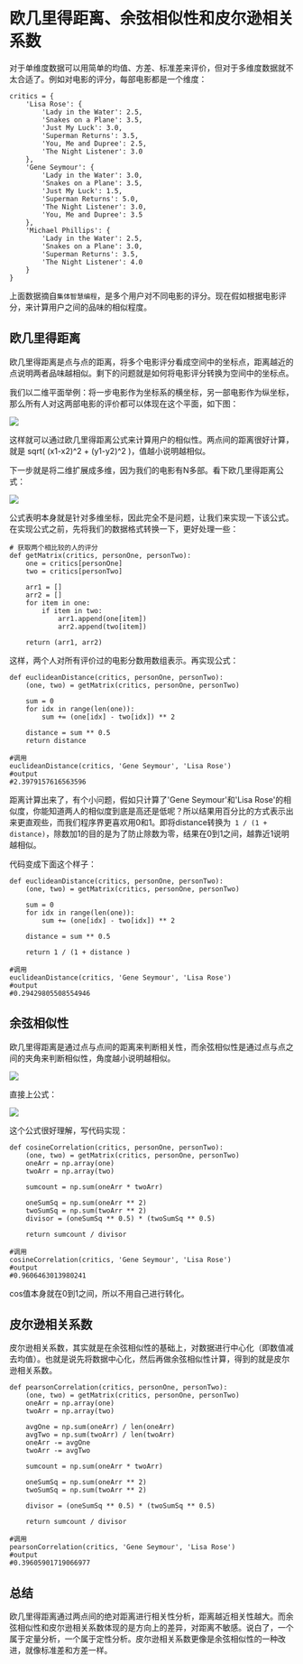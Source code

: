 # 欧几里得距离、余弦相似性和皮尔逊相关系数


对于单维度数据可以用简单的均值、方差、标准差来评价，但对于多维度数据就不太合适了。例如对电影的评分，每部电影都是一个维度：

```
critics = {
    'Lisa Rose': {
        'Lady in the Water': 2.5,
        'Snakes on a Plane': 3.5,
        'Just My Luck': 3.0,
        'Superman Returns': 3.5,
        'You, Me and Dupree': 2.5,
        'The Night Listener': 3.0
    },
    'Gene Seymour': {
        'Lady in the Water': 3.0,
        'Snakes on a Plane': 3.5,
        'Just My Luck': 1.5,
        'Superman Returns': 5.0,
        'The Night Listener': 3.0,
        'You, Me and Dupree': 3.5
    },
    'Michael Phillips': {
        'Lady in the Water': 2.5,
        'Snakes on a Plane': 3.0,
        'Superman Returns': 3.5,
        'The Night Listener': 4.0
    }
}

```

上面数据摘自`集体智慧编程`，是多个用户对不同电影的评分。现在假如根据电影评分，来计算用户之间的品味的相似程度。


## 欧几里得距离

欧几里得距离是点与点的距离，将多个电影评分看成空间中的坐标点，距离越近的点说明两者品味越相似。剩下的问题就是如何将电影评分转换为空间中的坐标点。

我们以二维平面举例：将一步电影作为坐标系的横坐标，另一部电影作为纵坐标，那么所有人对这两部电影的评价都可以体现在这个平面，如下图：

![](media/15719067418222/15786473183991.jpg)

这样就可以通过欧几里得距离公式来计算用户的相似性。两点间的距离很好计算，就是 sqrt( (x1-x2)^2 + (y1-y2)^2 )，值越小说明越相似。

下一步就是将二维扩展成多维，因为我们的电影有N多部。看下欧几里得距离公式：

![](media/15719067418222/15786474587299.png)

公式表明本身就是针对多维坐标，因此完全不是问题，让我们来实现一下该公式。在实现公式之前，先将我们的数据格式转换一下，更好处理一些：

```
# 获取两个相比较的人的评分
def getMatrix(critics, personOne, personTwo):
    one = critics[personOne]
    two = critics[personTwo]

    arr1 = []
    arr2 = []
    for item in one:
        if item in two:
            arr1.append(one[item])
            arr2.append(two[item])

    return (arr1, arr2)
```

这样，两个人对所有评价过的电影分数用数组表示。再实现公式：

```
def euclideanDistance(critics, personOne, personTwo):
    (one, two) = getMatrix(critics, personOne, personTwo)

    sum = 0
    for idx in range(len(one)):
        sum += (one[idx] - two[idx]) ** 2

    distance = sum ** 0.5
    return distance
    
#调用
euclideanDistance(critics, 'Gene Seymour', 'Lisa Rose')
#output
#2.3979157616563596
```

距离计算出来了，有个小问题，假如只计算了'Gene Seymour'和'Lisa Rose'的相似度，你能知道两人的相似度到底是高还是低呢？所以结果用百分比的方式表示出来更直观些，而我们程序界更喜欢用0和1。即将distance转换为` 1 / (1 + distance)`，除数加1的目的是为了防止除数为零，结果在0到1之间，越靠近1说明越相似。

代码变成下面这个样子：

```
def euclideanDistance(critics, personOne, personTwo):
    (one, two) = getMatrix(critics, personOne, personTwo)
    
    sum = 0
    for idx in range(len(one)):
        sum += (one[idx] - two[idx]) ** 2

    distance = sum ** 0.5

    return 1 / (1 + distance )
    
#调用
euclideanDistance(critics, 'Gene Seymour', 'Lisa Rose')
#output
#0.29429805508554946
```


## 余弦相似性

欧几里得距离是通过点与点间的距离来判断相关性，而余弦相似性是通过点与点之间的夹角来判断相似性，角度越小说明越相似。

![](media/15719067418222/15786490123840.jpg)


直接上公式：

![](media/15719067418222/15786490255929.png)

这个公式很好理解，写代码实现：

```
def cosineCorrelation(critics, personOne, personTwo):
    (one, two) = getMatrix(critics, personOne, personTwo)
    oneArr = np.array(one)
    twoArr = np.array(two)

    sumcount = np.sum(oneArr * twoArr)
    
    oneSumSq = np.sum(oneArr ** 2)
    twoSumSq = np.sum(twoArr ** 2)
    divisor = (oneSumSq ** 0.5) * (twoSumSq ** 0.5)

    return sumcount / divisor

#调用
cosineCorrelation(critics, 'Gene Seymour', 'Lisa Rose')
#output
#0.9606463013980241
```

cos值本身就在0到1之间，所以不用自己进行转化。


## 皮尔逊相关系数

皮尔逊相关系数，其实就是在余弦相似性的基础上，对数据进行中心化（即数值减去均值）。也就是说先将数据中心化，然后再做余弦相似性计算，得到的就是皮尔逊相关系数。

```
def pearsonCorrelation(critics, personOne, personTwo):
    (one, two) = getMatrix(critics, personOne, personTwo)
    oneArr = np.array(one)
    twoArr = np.array(two)

    avgOne = np.sum(oneArr) / len(oneArr)
    avgTwo = np.sum(twoArr) / len(twoArr)
    oneArr -= avgOne
    twoArr -= avgTwo

    sumcount = np.sum(oneArr * twoArr)
    
    oneSumSq = np.sum(oneArr ** 2)
    twoSumSq = np.sum(twoArr ** 2)

    divisor = (oneSumSq ** 0.5) * (twoSumSq ** 0.5)

    return sumcount / divisor

#调用
pearsonCorrelation(critics, 'Gene Seymour', 'Lisa Rose')
#output
#0.39605901719066977
```


## 总结

欧几里得距离通过两点间的绝对距离进行相关性分析，距离越近相关性越大。而余弦相似性和皮尔逊相关系数体现的是方向上的差异，对距离不敏感。说白了，一个属于定量分析，一个属于定性分析。皮尔逊相关系数更像是余弦相似性的一种改进，就像标准差和方差一样。

